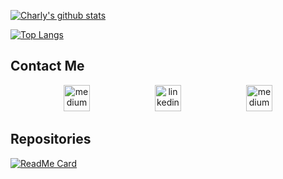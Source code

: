[![Charly's github stats](https://github-readme-stats.vercel.app/api?username=CharlyMannion&hide=stars,issues,contribs&show_icons=true&theme=cobalt)](https://github.com/CharlyMannion/github-readme-stats)

[![Top Langs](https://github-readme-stats.vercel.app/api/top-langs/?username=CharlyMannion&?hide=css,html&theme=cobalt&?hide=HTML,CSS)](https://github.com/CharlyMannion/github-readme-stats)


## Contact Me

<p align="center">

<a href="mailto:charlottemannion100@gmail.com">
<img src="https://cdn2.iconfinder.com/data/icons/social-icons-circular-color/512/gmail-128.png" alt="medium" hspace="50" height="42" width="42"></a>

<a href="https://www.linkedin.com/in/charly-mannion-75483523/">
<img src="https://www.iconfinder.com/data/icons/free-social-icons/67/linkedin_circle_color-512.png" alt="linkedin" hspace="50" height="42" width="42"></a>

<a href="https://github.com/CharlyMannion/CMannion_CV/">
<img src="https://cdn2.iconfinder.com/data/icons/identificon/96/cv-512.png" alt="medium" hspace="50" height="42" width="42"></a>

</p>

## Repositories

[![ReadMe Card](https://github-readme-stats.vercel.app/api/pin/?username=CharlyMannion&repo=github-readme-stats&show_owner=true&theme=cobalt)](https://github.com/CharlyMannion/github-readme-stats)
